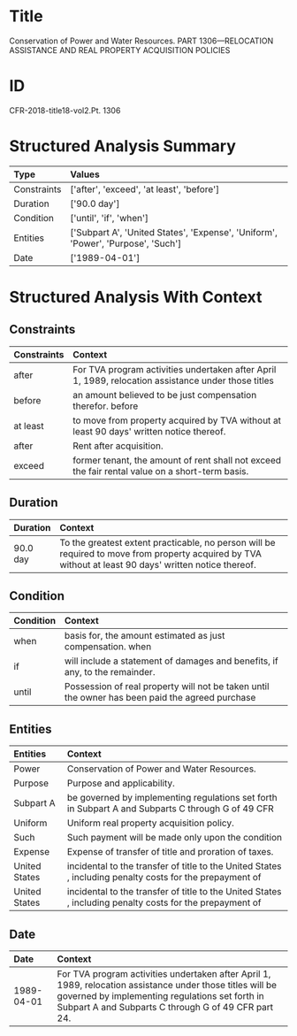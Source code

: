 # Title

 Conservation of Power and Water Resources. PART 1306—RELOCATION ASSISTANCE AND REAL PROPERTY ACQUISITION POLICIES


# ID

 CFR-2018-title18-vol2.Pt. 1306


# Structured Analysis Summary

| Type        | Values                                                                           |
|:------------|:---------------------------------------------------------------------------------|
| Constraints | ['after', 'exceed', 'at least', 'before']                                        |
| Duration    | ['90.0 day']                                                                     |
| Condition   | ['until', 'if', 'when']                                                          |
| Entities    | ['Subpart A', 'United States', 'Expense', 'Uniform', 'Power', 'Purpose', 'Such'] |
| Date        | ['1989-04-01']                                                                   |


# Structured Analysis With Context

 


## Constraints

| Constraints   | Context                                                                                              |
|:--------------|:-----------------------------------------------------------------------------------------------------|
| after         | For TVA program activities undertaken  after April 1, 1989, relocation assistance under those titles |
| before        | an amount believed to be just compensation therefor. before                                          |
| at least      | to move from property acquired by TVA without at least  90 days' written notice thereof.             |
| after         | Rent  after  acquisition.                                                                            |
| exceed        | former tenant, the amount of rent shall not exceed  the fair rental value on a short-term basis.     |


## Duration

| Duration   | Context                                                                                                                                                |
|:-----------|:-------------------------------------------------------------------------------------------------------------------------------------------------------|
| 90.0 day   | To the greatest extent practicable, no person will be required to move from property acquired by TVA without at least 90 days' written notice thereof. |


## Condition

| Condition   | Context                                                                                          |
|:------------|:-------------------------------------------------------------------------------------------------|
| when        | basis for, the amount estimated as just compensation. when                                       |
| if          | will include a statement of damages and benefits, if  any, to the remainder.                     |
| until       | Possession of real property will not be taken  until the owner has been paid the agreed purchase |


## Entities

| Entities      | Context                                                                                                  |
|:--------------|:---------------------------------------------------------------------------------------------------------|
| Power         | Conservation of  Power  and Water Resources.                                                             |
| Purpose       | Purpose  and applicability.                                                                              |
| Subpart A     | be governed by implementing regulations set forth in Subpart A and Subparts C through G of 49 CFR        |
| Uniform       | Uniform  real property acquisition policy.                                                               |
| Such          | Such payment will be made only upon the condition                                                        |
| Expense       | Expense  of transfer of title and proration of taxes.                                                    |
| United States | incidental to the transfer of title to the United States , including penalty costs for the prepayment of |
| United States | incidental to the transfer of title to the United States , including penalty costs for the prepayment of |


## Date

| Date       | Context                                                                                                                                                                                                             |
|:-----------|:--------------------------------------------------------------------------------------------------------------------------------------------------------------------------------------------------------------------|
| 1989-04-01 | For TVA program activities undertaken after April 1, 1989, relocation assistance under those titles will be governed by implementing regulations set forth in Subpart A and Subparts C through G of 49 CFR part 24. |


